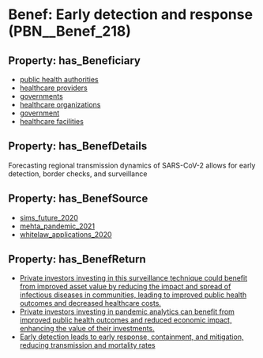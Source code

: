 # Benef: __Early detection and response__ (PBN__Benef_218)

## Property: has_Beneficiary

* [public health authorities](../Stakeholder/PBN__Stakeholder_0)
* [healthcare providers](../Stakeholder/PBN__Stakeholder_121)
* [governments](../Stakeholder/PBN__Stakeholder_47)
* [healthcare organizations](../Stakeholder/PBN__Stakeholder_216)
* [government](../Stakeholder/PBN__Stakeholder_73)
* [healthcare facilities](../Stakeholder/PBN__Stakeholder_33)

## Property: has_BenefDetails

Forecasting regional transmission dynamics of SARS-CoV-2 allows for early detection, border checks, and surveillance

## Property: has_BenefSource

* [sims_future_2020](../Article/PBN__Article_48)
* [mehta_pandemic_2021](../Article/PBN__Article_106)
* [whitelaw_applications_2020](../Article/PBN__Article_127)

## Property: has_BenefReturn

* [Private investors investing in this surveillance technique could benefit from improved asset value by reducing the impact and spread of infectious diseases in communities, leading to improved public health outcomes and decreased healthcare costs.](../BenefReturn/PBN__BenefReturn_223)
* [Private investors investing in pandemic analytics can benefit from improved public health outcomes and reduced economic impact, enhancing the value of their investments.](../BenefReturn/PBN__BenefReturn_561)
* [Early detection leads to early response, containment, and mitigation, reducing transmission and mortality rates](../BenefReturn/PBN__BenefReturn_687)

